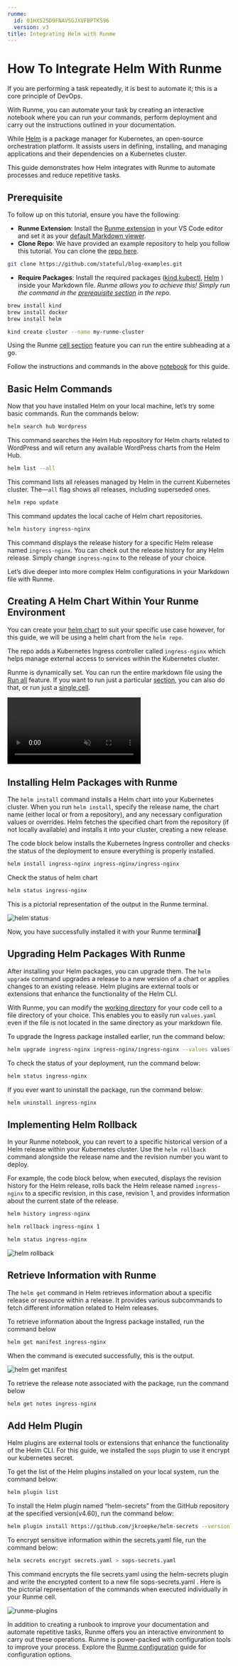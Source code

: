 ```yaml
---
runme:
  id: 01HX525D9FNAVSGJXVFBPTKS96
  version: v3
title: Integrating Helm with Runme
---
```


# How To Integrate Helm With Runme

If you are performing a task repeatedly, it is best to automate it; this is a core principle of DevOps.

With Runme, you can automate your task by creating an interactive notebook where you can run your commands, perform deployment and carry out the instructions outlined in your documentation.

While [Helm](https://helm.sh/) is a package manager for Kubernetes, an open-source orchestration platform. It assists users in defining, installing, and managing applications and their dependencies on a Kubernetes cluster.

This guide demonstrates how Helm integrates with Runme to automate processes and reduce repetitive tasks.

## **Prerequisite**

To follow up on this tutorial, ensure you have the following:

- **Runme Extension**: Install the [Runme extension](https://marketplace.visualstudio.com/items?itemName=stateful.runme) in your VS Code editor and set it as your [default Markdown viewer](https://docs.runme.dev/installation/installrunme#how-to-set-vs-code-as-your-default-markdown-viewer).
- **Clone Repo**: We have provided an example repository to help you follow this tutorial. You can clone the [repo here](https://github.com/stateful/blog-examples/blob/main/cloud-native/helm/helm.md).

```sh {"id":"01HY2N3NNE1X67QD5FE0Y5T2XG"}
git clone https://github.com/stateful/blog-examples.git
```

- **Require Packages**: Install the required packages ([kind](https://kind.sigs.k8s.io/docs/user/quick-start/),[kubectl](https://kubernetes.io/docs/tasks/tools/install-kubectl-linux/), [Helm](https://helm.sh/docs/intro/install/) ) inside your Markdown file. *Runme allows you to achieve this! Simply run the command in the [prerequisite section](https://github.com/stateful/blog-examples/blob/main/cloud-native/helm/helm.md#prerequiste) in the repo.*

```sh {"id":"01HY2N6DK7MTY9D251K9K88CKH"}
brew install kind
brew install docker
brew install helm
```

```sh {"id":"01HY2PQM3VEJ00ZY1K42794MSK"}
kind create cluster --name my-runme-cluster
```

Using the Runme [cell section](../../configuration/cellsection) feature you can run the entire subheading at a go.

Follow the instructions and commands in the above [notebook](https://github.com/stateful/blog-examples/blob/main/cloud-native/helm/helm.md) for this guide.

## Basic Helm Commands

Now that you have installed Helm on your local machine, let’s try some basic commands. Run the commands below:

```sh {"id":"01HY2N8AX7RH70450FNH32K3GX"}
helm search hub Wordpress
```

This command searches the Helm Hub repository for Helm charts related to WordPress and will return any available WordPress charts from the Helm Hub.

```sh {"id":"01HY2NAX2TS2D6N0GCA4PY0N9Q"}
helm list --all
```

This command lists all releases managed by Helm in the current Kubernetes cluster. The—`all` flag shows all releases, including superseded ones.

```sh {"id":"01HY2NBHN6PSNYSVX1ZA81TWGG"}
helm repo update
```

This command updates the local cache of Helm chart repositories.

```sh {"id":"01HY2NCAXFYX82NJ1MH328KHZV"}
helm history ingress-nginx
```

This command displays the release history for a specific Helm release named `ingress-nginx`. You can check out the release history for any Helm release. Simply change `ingress-nginx` to the release of your choice.

Let’s dive deeper into more complex Helm configurations in your Markdown file with Runme.

## **Creating A Helm Chart Within Your Runme Environment**

You can create your [helm chart](https://helm.sh/docs/intro/using_helm/#creating-your-own-charts) to suit your specific use case however, for this guide, we will be using a helm chart from the `helm repo`.

The repo adds a Kubernetes Ingress controller called `ingress-nginx` which helps manage external access to services within the Kubernetes cluster.

Runme is dynamically set. You can run the entire markdown file using the [Run all](https://docs.runme.dev/configuration/document-level#run-all-button) feature. If you want to run just a particular [section](../../configuration/cellsection), you can also do that, or run just a [single cell](../../configuration/cell-level).

<video autoPlay loop muted playsInline controls>
  <source src="/videos/runme-section.mp4" type="video/mp4" />
  <source src="/videos/runme-section.webm" type="video/webm" />
</video>

## **Installing Helm Packages with Runme**

The `helm install` command installs a Helm chart into your Kubernetes cluster. When you run `helm install`, specify the release name, the chart name (either local or from a repository), and any necessary configuration values or overrides. Helm fetches the specified chart from the repository (if not locally available) and installs it into your cluster, creating a new release.

The code block below installs the Kubernetes Ingress controller and checks the status of the deployment to ensure everything is properly installed.

```sh {"id":"01HY2NFXR962402ZPEF358YGMH"}
helm install ingress-nginx ingress-nginx/ingress-nginx
```

Check the status of helm chart

```sh {"id":"01HY2NG053CNSCHX67K4JKFE5A"}
helm status ingress-nginx
```

This is a pictorial representation of the output in the Runme terminal.

![helm status](../../../static/img/guide-page/runme-helm-status.png)

Now, you have successfully installed it with your Runme terminal:tada:

## **Upgrading Helm Packages With Runme**

After installing your Helm packages, you can upgrade them. The `helm upgrade` command upgrades a release to a new version of a chart or applies changes to an existing release. Helm plugins are external tools or extensions that enhance the functionality of the Helm CLI.

With Runme, you can modify the [working directory](../../configuration/cell-level#cells-current-working-directory) for your code cell to a file directory of your choice. This enables you to easily run `values.yaml` even if the file is not located in the same directory as your markdown file.

To upgrade the Ingress package installed earlier, run the command below:

```sh {"id":"01HY2N2J67P73EYA9Y1EDQFEJV"}
helm upgrade ingress-nginx ingress-nginx/ingress-nginx --values values.yaml
```

To check the status of your deployment, run the command below:

```sh {"id":"01HY2N2J67P73EYA9Y1GG6DQBR"}
helm status ingress-nginx
```

If you ever want to uninstall the package, run the command below:

```sh {"id":"01HY2NQF4GTM7ZT2EWZ3KF1DFZ"}
helm uninstall ingress-nginx
```

## **Implementing Helm Rollback**

In your Runme notebook, you can revert to a specific historical version of a Helm release within your Kubernetes cluster. Use the `helm rollback` command alongside the release name and the revision number you want to deploy.

For example, the code block below, when executed, displays the revision history for the Helm release, rolls back the Helm release named `ingress-nginx` to a specific revision, in this case, revision 1, and provides information about the current state of the release.

```sh {"id":"01HY2NRC36PRTHQVMSYFZET7YM"}
helm history ingress-nginx
```

```sh {"id":"01HY2NSA32EN437R1QR5CNE4VN"}
helm rollback ingress-nginx 1
```

```sh {"id":"01HY2NS5ZGPBZVHRGGQJ4NEAJ0"}
helm status ingress-nginx
```

![helm rollback](../../../static/img/guide-page/runme-helm-rollback.png)

## **Retrieve Information with Runme**

The `helm get` command in Helm retrieves information about a specific release or resource within a release. It provides various subcommands to fetch different information related to Helm releases.

To retrieve information about the Ingress package installed, run the command below

```sh {"id":"01HY2NVEWP5QVCNN4ZA0YTY8FB"}
helm get manifest ingress-nginx
```

When the command is executed successfully, this is the output.

![helm get manifest](../../../static/img/guide-page/helmget.png)

To retrieve the release note associated with the package, run the command below

```sh {"id":"01HY2NWZ29MR7PY2MYF8PY67RA"}
helm get notes ingress-nginx
```

## **Add Helm Plugin**

Helm plugins are external tools or extensions that enhance the functionality of the Helm CLI. For this guide, we installed the `sops` plugin to use it encrypt our kubernetes secret.

To get the list of the Helm plugins installed on your local system, run the command below:

```sh {"id":"01HY2NXNA21A6BH3XBPP06RDRX"}
helm plugin list
```

To install the Helm plugin named “helm-secrets” from the GitHub repository at the specified version(v4.60), run the command below:

```sh {"id":"01HY2NYQ1FJB0430A95CA39GEF"}
helm plugin install https://github.com/jkroepke/helm-secrets --version v4.6.0
```

To encrypt sensitive information within the secrets.yaml file, run the command below:

```sh {"id":"01HY2NZBQ79YR2YW2CJ7XQ6C7E"}
helm secrets encrypt secrets.yaml > sops-secrets.yaml
```

This command encrypts the file secrets.yaml using the helm-secrets plugin and write the encrypted content to a new file sops-secrets.yaml . Here is the pictorial representation of the commands when executed individually in your Runme cell.

![runme-plugins](../../../static/img/guide-page/runme-helm-plugins.png)

In addition to creating a runbook to improve your documentation and automate repetitive tasks, Runme offers you an interactive environment to carry out these operations. Runme is power-packed with configuration tools to improve your process. Explore the [Runme configuration](../../configuration) guide for configuration options.
